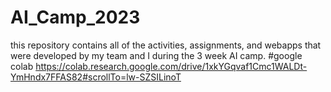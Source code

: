 # AI_Camp_2023
this repository contains all of the activities, assignments, and webapps that were developed by my team and I during the 3 week AI camp. 
#google colab
https://colab.research.google.com/drive/1xkYGqvaf1Cmc1WALDt-YmHndx7FFAS82#scrollTo=lw-SZSILinoT

